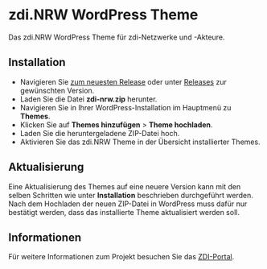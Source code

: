 # zdi.NRW WordPress Theme

Das zdi.NRW WordPress Theme für zdi-Netzwerke und -Akteure.

## Installation

- Navigieren Sie [zum neuesten Release](https://github.com/matrix-zdi/zdi-nrw-wordpress-theme/releases/latest) oder unter [Releases](https://github.com/matrix-zdi/zdi-nrw-wordpress-theme/releases) zur gewünschten Version.
- Laden Sie die Datei **zdi-nrw.zip** herunter.
- Navigieren Sie in Ihrer WordPress-Installation im Hauptmenü zu **Themes**.
- Klicken Sie auf **Themes hinzufügen** > **Theme hochladen**.
- Laden Sie die heruntergeladene ZIP-Datei hoch.
- Aktivieren Sie das zdi.NRW Theme in der Übersicht installierter Themes.

## Aktualisierung

Eine Aktualisierung des Themes auf eine neuere Version kann mit den selben Schritten wie unter **Installation** beschrieben durchgeführt werden. Nach dem Hochladen der neuen ZIP-Datei in WordPress muss dafür nur bestätigt werden, dass das installierte Theme aktualisiert werden soll.

## Informationen

Für weitere Informationen zum Projekt besuchen Sie das [ZDI-Portal](https://zdi-portal.de/).